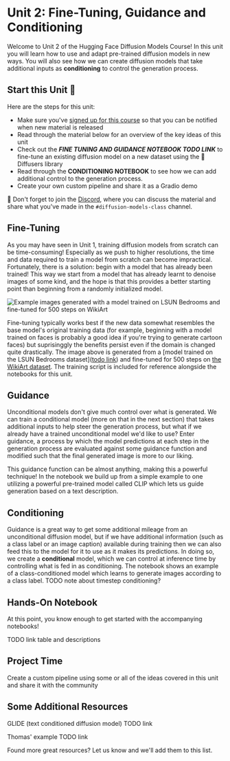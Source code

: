 # Unit 2: Fine-Tuning, Guidance and Conditioning

Welcome to Unit 2 of the Hugging Face Diffusion Models Course! In this unit you will learn how to use and adapt pre-trained diffusion models in new ways. You will also see how we can create diffusion models that take additional inputs as **conditioning** to control the generation process.

## Start this Unit :rocket:

Here are the steps for this unit:

- Make sure you've [signed up for this course](https://huggingface.us17.list-manage.com/subscribe?u=7f57e683fa28b51bfc493d048&id=ef963b4162) so that you can be notified when new material is released
- Read through the material below for an overview of the key ideas of this unit
- Check out the _**FINE TUNING AND GUIDANCE NOTEBOOK TODO LINK**_ to fine-tune an existing diffusion model on a new dataset using the 🤗 Diffusers library
- Read through the **CONDITIONING NOTEBOOK** to see how we can add additional control to the generation process.
- Create your own custom pipeline and share it as a Gradio demo

:loudspeaker: Don't forget to join the [Discord](https://huggingface.co/join/discord), where you can discuss the material and share what you've made in the `#diffusion-models-class` channel.
 
## Fine-Tuning

As you may have seen in Unit 1, training diffusion models from scratch can be time-consuming! Especially as we push to higher resolutions, the time and data required to train a model from scratch can become impractical. Fortunately, there is a solution: begin with a model that has already been trained! This way we start from a model that has already learnt to denoise images of some kind, and the hope is that this provides a better starting point than beginning from a randomly initialized model.

![Example images generated with a model trained on LSUN Bedrooms and fine-tuned for 500 steps on WikiArt](https://api.wandb.ai/files/johnowhitaker/dm_finetune/2upaa341/media/images/Sample%20generations_501_d980e7fe082aec0dfc49.png)

Fine-tuning typically works best if the new data somewhat resembles the base model's original training data (for example, beginning with a model trained on faces is probably a good idea if you're trying to generate cartoon faces) but suprisinggly the benefits persist even if the domain is changed quite drastically. The image above is generated from a [model trained on the LSUN Bedrooms dataset]([todo link](https://huggingface.co/google/ddpm-bedroom-256)) and fine-tuned for 500 steps on [the WikiArt dataset](https://huggingface.co/datasets/huggan/wikiart). The training script is included for reference alongside the notebooks for this unit.

## Guidance

Unconditional models don't give much control over what is generated. We can train a conditional model (more on that in the next section) that takes additional inputs to help steer the generation process, but what if we already have a trained unconditional model we'd like to use? Enter guidance, a process by which the model predictions at each step in the generation process are evaluated against some guidance function and modified such that the final generated image is more to our liking. 

This guidance function can be almost anything, making this a powerful technique! In the notebook we build up from a simple example to one utilizing a powerful pre-trained model called CLIP which lets us guide generation based on a text description. 

## Conditioning

Guidance is a great way to get some additional mileage from an unconditional diffusion model, but if we have additional information (such as a class label or an image caption) available during training then we can also feed this to the model for it to use as it makes its predictions. In doing so, we create a **conditional** model, which we can control at inference time by controlling what is fed in as conditioning. The notebook shows an example of a class-conditioned model which learns to generate images according to a class label. TODO note about timestep conditioning?

## Hands-On Notebook

At this point, you know enough to get started with the accompanying notebooks!

TODO link table and descriptions

## Project Time

Create a custom pipeline using some or all of the ideas covered in this unit and share it with the community

## Some Additional Resources
 
GLIDE (text conditioned diffusion model) TODO link

Thomas' example TODO link



Found more great resources? Let us know and we'll add them to this list.
